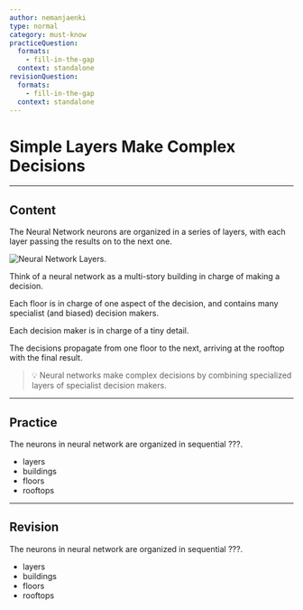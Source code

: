 ```yaml
---
author: nemanjaenki
type: normal
category: must-know
practiceQuestion:
  formats:
    - fill-in-the-gap
  context: standalone
revisionQuestion:
  formats:
    - fill-in-the-gap
  context: standalone
---
```


# Simple Layers Make Complex Decisions

---
## Content

The Neural Network neurons are organized in a series of layers, with each layer passing the results on to the next one.

![Neural Network Layers](https://img.enkipro.com/e07925af183fbc3d305c7b70acf03927.png).

Think of a neural network as a multi-story building in charge of making a decision.

Each floor is in charge of one aspect of the decision, and contains many specialist (and biased) decision makers.

Each decision maker is in charge of a tiny detail.

The decisions propagate from one floor to the next, arriving at the rooftop with the final result.

> 💡 Neural networks make complex decisions by combining specialized layers of specialist decision makers.

---
## Practice

The neurons in neural network are organized in sequential ???.

- layers
- buildings
- floors
- rooftops

---
## Revision

The neurons in neural network are organized in sequential ???.

- layers
- buildings
- floors
- rooftops